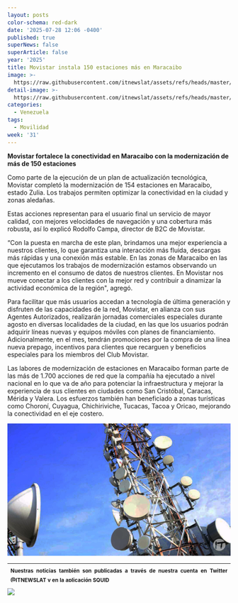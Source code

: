 ```yaml
---
layout: posts
color-schema: red-dark
date: '2025-07-28 12:06 -0400'
published: true
superNews: false
superArticle: false
year: '2025'
title: Movistar instala 150 estaciones más en Maracaibo
image: >-
  https://raw.githubusercontent.com/itnewslat/assets/refs/heads/master/img/540x320/Antenas-Torre-Movistar-p.jpg
detail-image: >-
  https://raw.githubusercontent.com/itnewslat/assets/refs/heads/master/img/1024x680/Antenas-Torre-Movistar-g.jpg
categories:
  - Venezuela
tags:
  - Movilidad
week: '31'
---
```

**Movistar fortalece la conectividad en Maracaibo con la modernización de más de 150 estaciones**

Como parte de la ejecución de un plan de actualización tecnológica, Movistar completó la modernización de 154 estaciones en Maracaibo, estado Zulia. Los trabajos permiten optimizar la conectividad en la ciudad y zonas aledañas.

Estas acciones representan para el usuario final un servicio de mayor calidad, con mejores velocidades de navegación y una cobertura más robusta, así lo explicó Rodolfo Campa, director de B2C de Movistar.

“Con la puesta en marcha de este plan, brindamos una mejor experiencia a nuestros clientes, lo que garantiza una interacción más fluida, descargas más rápidas y una conexión más estable. En las zonas de Maracaibo en las que ejecutamos los trabajos de modernización estamos observando un incremento en el consumo de datos de nuestros clientes. En Movistar nos mueve conectar a los clientes con la mejor red y contribuir a dinamizar la actividad económica de la región", agregó. 

Para facilitar que más usuarios accedan a tecnología de última generación y disfruten de las capacidades de la red, Movistar, en alianza con sus Agentes Autorizados, realizarán jornadas comerciales especiales durante agosto en diversas localidades de la ciudad, en las que los usuarios podrán adquirir líneas nuevas y equipos móviles con planes de financiamiento. Adicionalmente, en el mes, tendrán promociones por la compra de una línea nueva prepago, incentivos para clientes que recarguen y beneficios especiales para los miembros del Club Movistar.  

Las labores de modernización de estaciones en Maracaibo forman parte de las más de 1.700 acciones de red que la compañía ha ejecutado a nivel nacional en lo que va de año para potenciar la infraestructura y mejorar la experiencia de sus clientes en ciudades como San Cristóbal, Caracas, Mérida y Valera. Los esfuerzos también han beneficiado a zonas turísticas como Choroní, Cuyagua, Chichiriviche, Tucacas, Tacoa y Oricao, mejorando la conectividad en el eje costero.

![](https://raw.githubusercontent.com/itnewslat/assets/refs/heads/master/img/540x320/Antenas-Torre-Movistar-p.jpg)

<table style="height: 42px;" width="569">
<tbody>
<tr>
<td style="text-align: justify;"><sub><strong>Nuestras noticias también son publicadas a través de nuestra cuenta en Twitter <a href="https://twitter.com/itnewslat?lang=es">@ITNEWSLAT</a> y en la aplicación <a href="https://squidapp.co/en/">SQUID</a></strong></sub></td>
</tr>
</tbody>
</table>

<img src="https://tracker.metricool.com/c3po.jpg?hash=56f88a41e39ab42c063cc51676587a04"/>